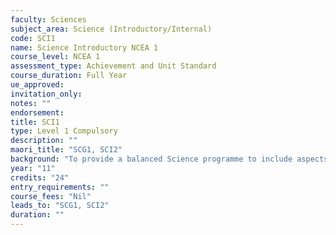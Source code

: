 ```yaml
---
faculty: Sciences
subject_area: Science (Introductory/Internal)
code: SCI1
name: Science Introductory NCEA 1
course_level: NCEA 1
assessment_type: Achievement and Unit Standard
course_duration: Full Year
ue_approved: 
invitation_only: 
notes: ""
endorsement: 
title: SCI1
type: Level 1 Compulsory
description: ""
maori_title: "SCG1, SCI2"
background: "To provide a balanced Science programme to include aspects of Biology, Chemistry, Physics: investigations, interpreting information, microorganisms, life processes, metal properties, electricity and magnetism."
year: "11"
credits: "24"
entry_requirements: ""
course_fees: "Nil"
leads_to: "SCG1, SCI2"
duration: ""
---
```

